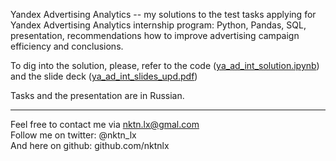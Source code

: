 Yandex Advertising Analytics -- my solutions to the test tasks applying for Yandex Advertising Analytics internship program: Python, Pandas, SQL, presentation, recommendations how to improve advertising campaign efficiency and conclusions.  


To dig into the solution, please, refer to the code ([ya_ad_int_solution.ipynb](https://github.com/nktnlx/side_projects/blob/master/6_ya_ad_internship/ya_ad_int_solution.ipynb)) and the slide deck ([ya_ad_int_slides_upd.pdf](https://github.com/nktnlx/side_projects/blob/master/6_ya_ad_internship/ya_ad_int_slides_upd.pdf))



Tasks and the presentation are in Russian.  



--------------------------------------------
Feel free to contact me via nktn.lx@gmal.com  
Follow me on twitter: @nktn_lx  
And here on github: github.com/nktnlx  